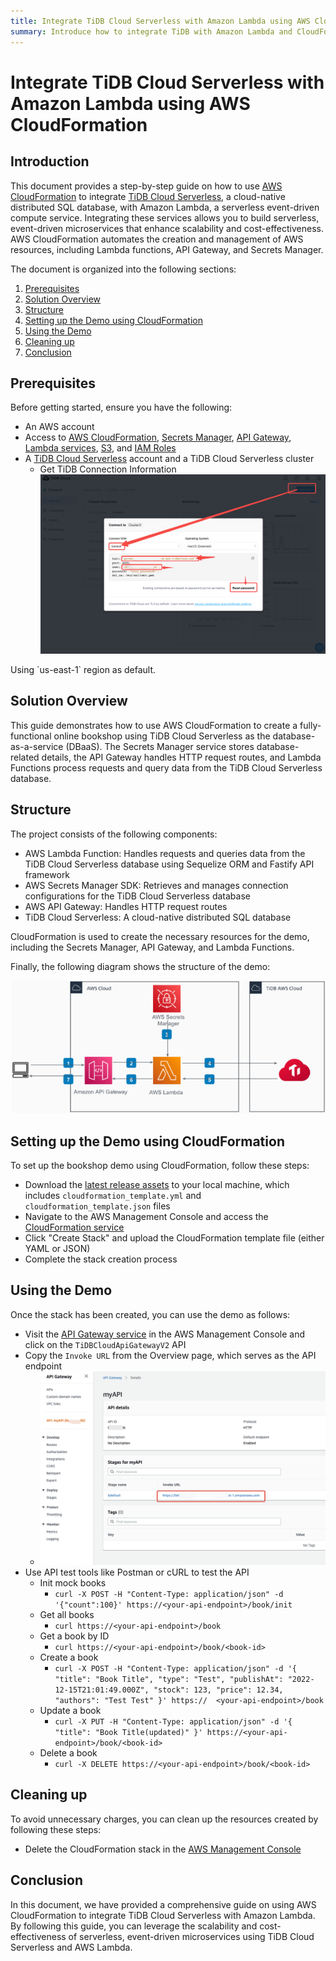 ```yaml
---
title: Integrate TiDB Cloud Serverless with Amazon Lambda using AWS CloudFormation
summary: Introduce how to integrate TiDB with Amazon Lambda and CloudFormation step by step.
---
```


# Integrate TiDB Cloud Serverless with Amazon Lambda using AWS CloudFormation

## Introduction

This document provides a step-by-step guide on how to use [AWS CloudFormation](https://aws.amazon.com/cloudformation/) to integrate [TiDB Cloud Serverless](https://www.pingcap.com/tidb-cloud/), a cloud-native distributed SQL database, with Amazon Lambda, a serverless event-driven compute service. Integrating these services allows you to build serverless, event-driven microservices that enhance scalability and cost-effectiveness. AWS CloudFormation automates the creation and management of AWS resources, including Lambda functions, API Gateway, and Secrets Manager.

The document is organized into the following sections:

1. [Prerequisites](#prerequisites)
2. [Solution Overview](#solution-overview)
3. [Structure](#structure)
4. [Setting up the Demo using CloudFormation](#setting-up-the-demo-using-cloudformation)
5. [Using the Demo](#using-the-demo)
6. [Cleaning up](#cleaning-up)
7. [Conclusion](#conclusion)

## Prerequisites

Before getting started, ensure you have the following:

- An AWS account
- Access to [AWS CloudFormation](https://aws.amazon.com/cloudformation/), [Secrets Manager](https://aws.amazon.com/secrets-manager/), [API Gateway](https://aws.amazon.com/api-gateway/), [Lambda services](https://aws.amazon.com/lambda/), [S3](https://aws.amazon.com/s3/), and [IAM Roles](https://docs.aws.amazon.com/IAM/latest/UserGuide/id_roles.html)
- A [TiDB Cloud Serverless](https://tidbcloud.com) account and a TiDB Cloud Serverless cluster
    - Get TiDB Connection Information ![tidbcloud-connection-info](/media/develop/aws-lambda-tidbcloud-connection-info.png)

<Note>
Using `us-east-1` region as default.
</Note>

## Solution Overview

This guide demonstrates how to use AWS CloudFormation to create a fully-functional online bookshop using TiDB Cloud Serverless as the database-as-a-service (DBaaS). The Secrets Manager service stores database-related details, the API Gateway handles HTTP request routes, and Lambda Functions process requests and query data from the TiDB Cloud Serverless database.

## Structure

The project consists of the following components:

- AWS Lambda Function: Handles requests and queries data from the TiDB Cloud Serverless database using Sequelize ORM and Fastify API framework
- AWS Secrets Manager SDK: Retrieves and manages connection configurations for the TiDB Cloud Serverless database
- AWS API Gateway: Handles HTTP request routes
- TiDB Cloud Serverless: A cloud-native distributed SQL database

CloudFormation is used to create the necessary resources for the demo, including the Secrets Manager, API Gateway, and Lambda Functions.

Finally, the following diagram shows the structure of the demo:

![aws-lambda-structure-overview](/media/develop/aws-lambda-structure-overview.png)

## Setting up the Demo using CloudFormation

To set up the bookshop demo using CloudFormation, follow these steps:

- Download the [latest release assets](https://github.com/pingcap/TiDB-Lambda-integration/releases/latest) to your local machine, which includes `cloudformation_template.yml` and `cloudformation_template.json` files
- Navigate to the AWS Management Console and access the [CloudFormation service](https://console.aws.amazon.com/cloudformation)
- Click "Create Stack" and upload the CloudFormation template file (either YAML or JSON)
- Complete the stack creation process

## Using the Demo

Once the stack has been created, you can use the demo as follows:

- Visit the [API Gateway service](https://console.aws.amazon.com/apigateway) in the AWS Management Console and click on the `TiDBCloudApiGatewayV2` API
- Copy the `Invoke URL` from the Overview page, which serves as the API endpoint
    - ![api-gateway-invoke-url](/media/develop/aws-lambda-get-apigateway-invoke-url.png)
- Use API test tools like Postman or cURL to test the API
    - Init mock books
        - `curl -X POST -H "Content-Type: application/json" -d '{"count":100}' https://<your-api-endpoint>/book/init`
    - Get all books
        - `curl https://<your-api-endpoint>/book`
    - Get a book by ID
      - `curl https://<your-api-endpoint>/book/<book-id>`
    - Create a book
      - `curl -X POST -H "Content-Type: application/json" -d '{ "title": "Book Title", "type": "Test", "publishAt": "2022-12-15T21:01:49.000Z", "stock": 123, "price": 12.34, "authors": "Test Test" }' https://  <your-api-endpoint>/book`
    - Update a book
      - `curl -X PUT -H "Content-Type: application/json" -d '{ "title": "Book Title(updated)" }' https://<your-api-endpoint>/book/<book-id>`
    - Delete a book
      - `curl -X DELETE https://<your-api-endpoint>/book/<book-id>`

## Cleaning up

To avoid unnecessary charges, you can clean up the resources created by following these steps:

- Delete the CloudFormation stack in the [AWS Management Console](https://console.aws.amazon.com/cloudformation)

## Conclusion

In this document, we have provided a comprehensive guide on using AWS CloudFormation to integrate TiDB Cloud Serverless with Amazon Lambda. By following this guide, you can leverage the scalability and cost-effectiveness of serverless, event-driven microservices using TiDB Cloud Serverless and AWS Lambda.

